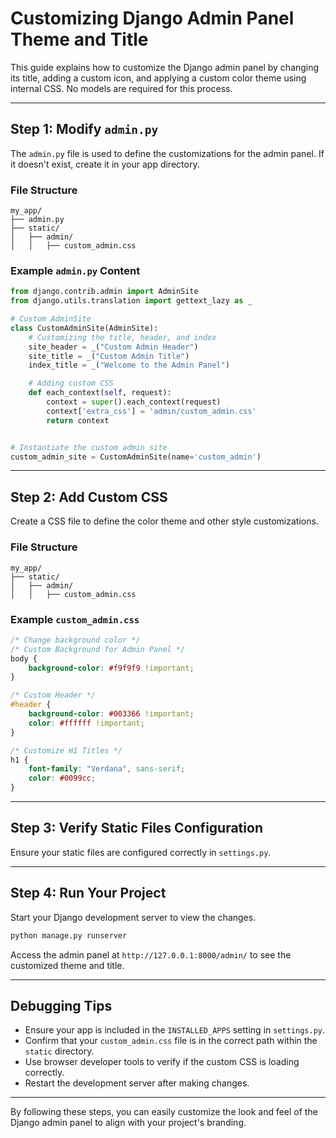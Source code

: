 # Customizing Django Admin Panel Theme and Title

This guide explains how to customize the Django admin panel by changing its title, adding a custom icon, and applying a custom color theme using internal CSS. No models are required for this process.

---

## Step 1: Modify `admin.py`

The `admin.py` file is used to define the customizations for the admin panel. If it doesn't exist, create it in your app directory.

### File Structure
```plaintext
my_app/
├── admin.py
├── static/
│   ├── admin/
│   │   ├── custom_admin.css
```

### Example `admin.py` Content

```python
from django.contrib.admin import AdminSite
from django.utils.translation import gettext_lazy as _

# Custom AdminSite
class CustomAdminSite(AdminSite):
    # Customizing the title, header, and index
    site_header = _("Custom Admin Header")
    site_title = _("Custom Admin Title")
    index_title = _("Welcome to the Admin Panel")

    # Adding custom CSS
    def each_context(self, request):
        context = super().each_context(request)
        context['extra_css'] = 'admin/custom_admin.css'
        return context


# Instantiate the custom admin site
custom_admin_site = CustomAdminSite(name='custom_admin')


```

---

## Step 2: Add Custom CSS

Create a CSS file to define the color theme and other style customizations.

### File Structure
```plaintext
my_app/
├── static/
│   ├── admin/
│   │   ├── custom_admin.css
```

### Example `custom_admin.css`
```css
/* Change background color */
/* Custom Background for Admin Panel */
body {
    background-color: #f9f9f9 !important;
}

/* Custom Header */
#header {
    background-color: #003366 !important;
    color: #ffffff !important;
}

/* Customize H1 Titles */
h1 {
    font-family: "Verdana", sans-serif;
    color: #0099cc;
}

```

---

## Step 3: Verify Static Files Configuration

Ensure your static files are configured correctly in `settings.py`.



---

## Step 4: Run Your Project

Start your Django development server to view the changes.

```bash
python manage.py runserver
```

Access the admin panel at `http://127.0.0.1:8000/admin/` to see the customized theme and title.

---

## Debugging Tips
- Ensure your app is included in the `INSTALLED_APPS` setting in `settings.py`.
- Confirm that your `custom_admin.css` file is in the correct path within the `static` directory.
- Use browser developer tools to verify if the custom CSS is loading correctly.
- Restart the development server after making changes.

---

By following these steps, you can easily customize the look and feel of the Django admin panel to align with your project's branding.

